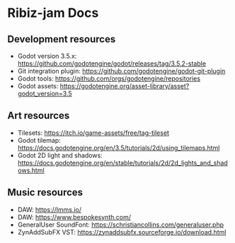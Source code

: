 # Ribiz-jam Docs

## Development resources
* Godot version 3.5.x: https://github.com/godotengine/godot/releases/tag/3.5.2-stable
* Git integration plugin: https://github.com/godotengine/godot-git-plugin
* Godot tools: https://github.com/orgs/godotengine/repositories
* Godot assets: https://godotengine.org/asset-library/asset?godot_version=3.5

## Art resources
* Tilesets: https://itch.io/game-assets/free/tag-tileset
* Godot tilemap: https://docs.godotengine.org/en/3.5/tutorials/2d/using_tilemaps.html
* Godot 2D light and shadows: https://docs.godotengine.org/en/stable/tutorials/2d/2d_lights_and_shadows.html

## Music resources
* DAW: https://lmms.io/
* DAW: https://www.bespokesynth.com/
* GeneralUser SoundFont: https://schristiancollins.com/generaluser.php
* ZynAddSubFX VST: https://zynaddsubfx.sourceforge.io/download.html
